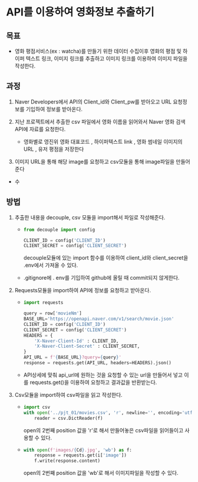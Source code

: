 # API를 이용하여 영화정보 추출하기



## 목표

- 영화 평점서비스(ex : watcha)를 만들기 위한 데이터 수집이후 영화의 평점 및 하이퍼 텍스트 링크, 이미지 링크를 추출하고 이미지 링크를 이용하여 이미지 파일을 작성한다.



## 과정



1. Naver Developers에서 API의 Client_id와 Client_pw를 받아오고 URL 요청정보를 기입하여 정보를 받아온다.

   

2. 지난 프로젝트에서 추출한 csv 파일에서 영화 이름을 읽어와서 Naver 영화 검색 API에 자료를 요청한다.

   - 영화별로 영진위 영화 대표코드 , 하이퍼텍스트 link , 영화 썸네일 이미지의 URL , 유저 평점을 저장한다

     

3.  이미지 URL을 통해 해당 image를 요청하고 csv모듈을 통해 image파일을 만들어 준다

   - 수



## 방법



1. 추출한 내용을 decouple, csv 모듈을  import해서 파일로 작성해준다.

   - ```python
     from decouple import config
     
     CLIENT_ID = config('CLIENT_ID')
     CLIENT_SECRET = config('CLIENT_SECRET')
     ```

     decouple모듈에 있는 import 함수를 이용하여 client_id와 client_secret을 .env에서 가져올 수 있다.

   - .gitignore에  . env를 기입하여 github에 올릴 때 commit되지 않게한다.

     

2. Requests모듈을 import하여 API에 정보를 요청하고 받아온다.

   - ```python
     import requests
     
     query = row['movieNm']
     BASE_URL='https://openapi.naver.com/v1/search/movie.json'
     CLIENT_ID = config('CLIENT_ID')
     CLIENT_SECRET = config('CLIENT_SECRET')
     HEADERS = {
         'X-Naver-Client-Id' : CLIENT_ID,
         'X-Naver-Client-Secret' : CLIENT_SECRET,
     }
     API_URL = f'{BASE_URL}?query={query}'
     response = requests.get(API_URL, headers=HEADERS).json()
     ```

   - API상세에 맞춰 api_url에 원하는 것을 요청할 수 있는 url을 만들어서 넣고 이를 requests.get()을 이용하여 요청하고 결과값을 반환받는다.



3. Csv모듈을 import하여 csv파일을 읽고 작성한다.

   - ```python
     import csv
     with open('../pjt_01/movies.csv', 'r', newline='', encoding='utf-8') as f:
         reader = csv.DictReader(f)
     
     ```

     open의 2번째 position 값을 'r'로 해서 만들어놓은 csv파일을 읽어들이고 사용할 수 있다.

   - ```python
     with open(f'images/{Cd}.jpg', 'wb') as f:
         response = requests.get(i['image'])
         f.write(response.content)
     ```

     open의 2번째 position 값을 'wb'로 해서 이미지파일을 작성할 수 있다.